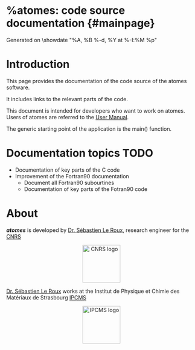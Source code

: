 %atomes: code source documentation {#mainpage}
=================

Generated on \showdate "%A, %B %-d, %Y at %-I:%M %p"

Introduction
============

This page provides the documentation of the code source of the atomes software. 

It includes links to the relevant parts of the code. 

This document is intended for developers who want to work on atomes. Users of atomes are referred to the
[User Manual](https://slookeur.github.io/atomes-doc/).

The generic starting point of the application is the main() function.

Documentation topics TODO
===========

- Documentation of key parts of the C code
- Improvement of the Fortran90 documentation
  - Document all Fortran90 subourtines
  - Documentation of key parts of the Fotran90 code

About
===========

***atomes*** is developed by [Dr. Sébastien Le Roux][slr], research engineer for the [CNRS][cnrs]

<p align="center">
  <a href="https://www.cnrs.fr/"><img width="100" src="https://www.cnrs.fr/themes/custom/cnrs/logo.svg" alt="CNRS logo" align="center"></a>
</p>

[Dr. Sébastien Le Roux][slr] works at the Institut de Physique et Chimie des Matériaux de Strasbourg [IPCMS][ipcms]

<p align="center">
  <a href="https://www.ipcms.fr/"><img width="100" src="https://www.ipcms.fr/uploads/2020/09/cropped-dessin_logo_IPCMS_couleur_vectoriel_r%C3%A9%C3%A9quilibr%C3%A9-2.png" alt="IPCMS logo" align="center"></a>
</p>

[slr]:https://www.ipcms.fr/sebastien-le-roux/
[cnrs]:https://www.cnrs.fr/
[ipcms]:https://www.ipcms.fr/
